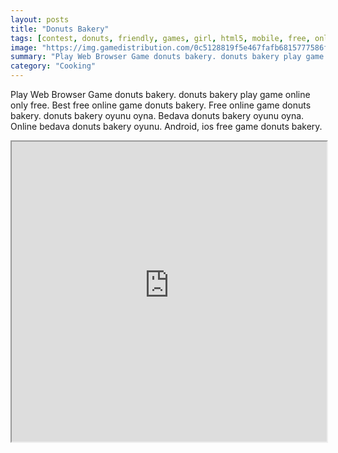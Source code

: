 ```yaml
---
layout: posts
title: "Donuts Bakery"
tags: [contest, donuts, friendly, games, girl, html5, mobile, free, online, games, oyna, game, free, games, play, play, games]
image: "https://img.gamedistribution.com/0c5128819f5e467fafb6815777586f0c.jpg"
summary: "Play Web Browser Game donuts bakery. donuts bakery play game online only free. Best free online game donuts bakery. Free online game donuts bakery. donuts bakery oyunu oyna. Bedava donuts bakery oyunu oyna. Online bedava donuts bakery oyunu. Android, ios free game donuts bakery."
category: "Cooking"
---
```


Play Web Browser Game donuts bakery. donuts bakery play game online only free. Best free online game donuts bakery. Free online game donuts bakery. donuts bakery oyunu oyna. Bedava donuts bakery oyunu oyna. Online bedava donuts bakery oyunu. Android, ios free game donuts bakery.

<iframe width="100%" height="480px;" src="https://html5.gamedistribution.com/0c5128819f5e467fafb6815777586f0c/"></iframe>